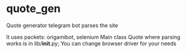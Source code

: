 # quote_gen
Quote generator telegram bot parses the site

It uses packets: origamibot, selenium
Main class Quote where parsing works is in lib/__init__.py;
You can change browser driver for your needs

